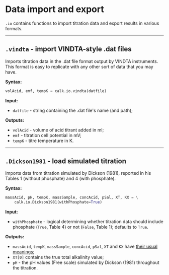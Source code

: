# Data import and export

`.io` contains functions to import titration data and export results in various formats.

---

## `.vindta` - import VINDTA-style .dat files

Imports titration data in the .dat file format output by VINDTA instruments. This format is easy to replicate with any other sort of data that you may have.

**Syntax:**

```python
volAcid, emf, tempK = calk.io.vindta(datfile)
```

**Input:**

  * `datfile` - string containing the .dat file's name (and path);

**Outputs:**

  * `volAcid` - volume of acid titrant added in ml;
  * `emf` - titration cell potential in mV;
  * `tempK` - titre temperature in K.

---

## `.Dickson1981` - load simulated titration

Imports data from titration simulated by Dickson (1981), reported in his Tables 1 (without phosphate) and 4 (with phosphate).

**Syntax:**

```python
massAcid, pH, tempK, massSample, concAcid, pSal, XT, KX = \
    calk.io.Dickson1981(withPhosphate=True)
```

**Input:**

  * `withPhosphate` - logical determining whether titration data should include phosphate (`True`, Table 4) or not (`False`, Table 1); defaults to `True`.

**Outputs:**

  * `massAcid`, `tempK`, `massSample`, `concAcid`, `pSal`, `XT` and `KX` have [their usual meanings](../../conventions);
  * `XT[0]` contains the true total alkalinity value;
  * `pH` - the pH values (Free scale) simulated by Dickson (1981) throughout the titration.
